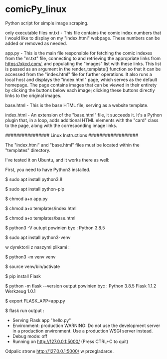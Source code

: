 # comicPy_linux
Python script for simple image scraping.

only executable files
nr.txt - This file contains the comic index numbers that I would like to display on my "index.html" webpage. These numbers can be added or removed as needed.

app.py - This is the main file responsible for fetching the comic indexes from the "nr.txt" file, connecting to and retrieving the appropriate links from https://xkcd.com/, and populating the "images" list with these links. This list is passed as an argument in the render_template() function so that it can be accessed from the "index.html" file for further operations. It also runs a local host and displays the "index.html" page, which serves as the default homepage. The page contains images that can be viewed in their entirety by clicking the buttons below each image; clicking these buttons directly links to the original images.

base.html - This is the base HTML file, serving as a website template.

index.html - An extension of the "base.html" file, it succeeds it. It's a Python plugin that, in a loop, adds additional HTML elements with the "card" class to the page, along with the corresponding image links.

################ Linux Instructions ##################

The "index.html" and "base.html" files must be located within the "templates" directory.

I've tested it on Ubuntu, and it works there as well:

First, you need to have Python3 installed.

$ sudo apt install python3.8

$ sudo apt install python-pip

$ chmod a+x app.py

$ chmod a+x templates/index.html

$ chmod a+x templates/base.html

$ python3 -V
  outupt powinien byc :
  Python 3.8.5

$ sudo apt install python3-venv

w dyrektorii z naszymi plikami :

$ python3 -m venv venv

$ source venv/bin/activate

$ pip install Flask

$ python -m flask --version
  output powinien byc :
  Python 3.8.5
  Flask 1.1.2
  Werkzeug 1.0.1

$ export FLASK_APP=app.py

$ flask run
  output : 
  * Serving Flask app "hello.py"
  * Environment: production
    WARNING: Do not use the development server in a production environment.
    Use a production WSGI server instead.
  * Debug mode: off
  * Running on http://127.0.0.1:5000/ (Press CTRL+C to quit)

Odpalic strone http://127.0.0.1:5000/ w przegladarce.
